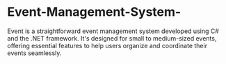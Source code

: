 # Event-Management-System-
Event is a straightforward event management system developed using C# and the .NET framework. It's designed for small to medium-sized events, offering essential features to help users organize and coordinate their events seamlessly.
